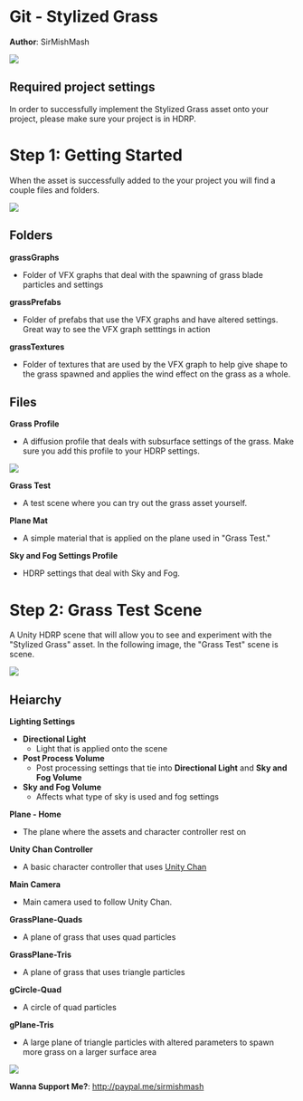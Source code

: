 # Git - Stylized Grass
**Author**: SirMishMash  

<img src = "https://github.com/SirMishMash/Unity-StylizedGrass/blob/main/Git_docImages/Grass1.PNG" />  

## Required project settings  
In order to successfully implement the Stylized Grass asset onto your project, please make sure your project is in HDRP.

# Step 1: Getting Started
When the asset is successfully added to the your project you will find a couple files and folders. 

<img src = "https://github.com/SirMishMash/Unity-StylizedGrass/blob/main/Git_docImages/Starting1.PNG" />

## Folders  
**grassGraphs**      
- Folder of VFX graphs that deal with the spawning of grass blade particles and settings

**grassPrefabs**     
- Folder of prefabs that use the VFX graphs and have altered settings. Great way to see the VFX graph setttings in action

**grassTextures**  
- Folder of textures that are used by the VFX graph to help give shape to the grass spawned and applies the wind effect on the grass as a whole.

## Files  

**Grass Profile**  
- A diffusion profile that deals with subsurface settings of the grass. Make sure you add this profile to your HDRP settings.
<img src = "https://github.com/SirMishMash/Unity-StylizedGrass/blob/main/Git_docImages/Starting2.PNG" />

**Grass Test**  
- A test scene where you can try out the grass asset yourself.
  
**Plane Mat**  
- A simple material that is applied on the plane used in "Grass Test."  
  
**Sky and Fog Settings Profile**  
- HDRP settings that deal with Sky and Fog.  

# Step 2: Grass Test Scene  
A Unity HDRP scene that will allow you to see and experiment with the "Stylized Grass" asset. In the following image, the "Grass Test" scene is scene.  

<img src = "https://github.com/SirMishMash/Unity-StylizedGrass/blob/main/Git_docImages/Scene1.PNG" />  

## Heiarchy  
**Lighting Settings**  
- **Directional Light**  
  * Light that is applied onto the scene  
- **Post Process Volume**  
  * Post processing settings that tie into **Directional Light** and **Sky and Fog Volume**
- **Sky and Fog Volume**  
  * Affects what type of sky is used and fog settings

**Plane - Home**  
- The plane where the assets and character controller rest on  

**Unity Chan Controller**  
- A basic character controller that uses [Unity Chan](https://assetstore.unity.com/packages/3d/characters/unity-chan-model-18705)  

**Main Camera**  
- Main camera used to follow Unity Chan.  

**GrassPlane-Quads**  
- A plane of grass that uses quad particles  

**GrassPlane-Tris**  
- A plane of grass that uses triangle particles  

**gCircle-Quad**  
- A circle of quad particles  

**gPlane-Tris**  
- A large plane of triangle particles with altered parameters to spawn more grass on a larger surface area  

<img src = "https://github.com/SirMishMash/Unity-StylizedGrass/blob/main/Git_docImages/Grass2.PNG" />


**Wanna Support Me?**: http://paypal.me/sirmishmash
